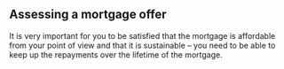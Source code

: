 ##  Assessing a mortgage offer

It is very important for you to be satisfied that the mortgage is affordable
from your point of view and that it is sustainable – you need to be able to
keep up the repayments over the lifetime of the mortgage.
